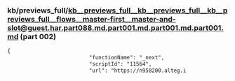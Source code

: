 ### kb/previews_full/kb__previews_full__kb__previews_full__kb__previews_full__flows__master-first__master-and-slot@guest.har.part088.md.part001.md.part001.md.part001.md (part 002)

```md
{
                          "functionName": "_next",
                          "scriptId": "11564",
                          "url": "https://n958200.alteg.i
```

```

